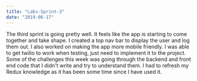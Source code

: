 ```yaml
---
title: "Labs-Sprint-3"
date: "2019-06-17"
---
```


The third sprint is going pretty well. It feels like the app is starting to come together and take shape. I created a top nav bar to display the user and log them out. I also worked on making the app more mobile friendly. I was able to get twilio to work when testing, just need to implement it to the project. Some of the challenges this week was going through the backend and front end code that I didn't write and try to understand them. I had to refresh my Redux knowledge as it has been some time since I have used it. 